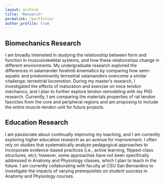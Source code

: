 ```yaml
---
layout: archive
title: "Research"
permalink: /portfolio/
author_profile: true
---
```

## Biomechanics Research  
I am broadly interested in studying the relationship between form and function in musculoskeletal systems, and how these relationships change in different environments. My undergraduate research explored the differences in salamander forelimb kinematics by comparing how semi-aquatic and predominantly terrestrial salamanders overcome a similar challenge: terrestrial locomotion. During my master’s research, I investigated the effects of maturation and exercise on mice tendon mechanics, and I plan to further explore tendon remodeling with my PhD research. Currently, I am comparing the materials properties of rat tendon fascicles from the core and peripheral regions and am proposing to include the entire muscle-tendon unit for future projects.  

## Education Research  
I am passionate about continually improving my teaching, and I am currently exploring higher education research as an avenue for improvement. I often rely on studies that systematically analyze pedagogical approaches to incorporate evidence-based practices (i.e., active learning, flipped-class structures, etc); however, some approaches have not been specifically addressed in Anatomy and Physiology classes, which I plan to teach in the future. I am currently collaborating with faculty at CSU San Bernardino to investigate the impacts of varying prerequisites on student success in Anatomy and Physiology courses.  




